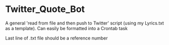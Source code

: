 # Twitter_Quote_Bot
A general 'read from file and then push to Twitter' script (using my Lyrics.txt as a template). Can easily be formatted into a Crontab task

Last line of .txt file should be a reference number
